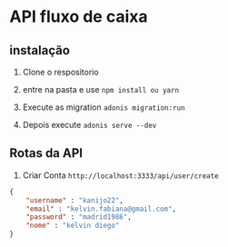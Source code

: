 # API fluxo de caixa


##  instalação

1. Clone o respositorio

2. entre na pasta e use `npm install ou yarn `

3. Execute as migration `adonis migration:run`

4. Depois execute `adonis serve --dev`


## Rotas da API

1. Criar Conta `http://localhost:3333/api/user/create`
```json
{
	"username" : "kanijo22",
	"email" : "kelvin.fabiana@gmail.com",
	"password" : "madrid1986",
	"nome" : "kelvin diego"
}


